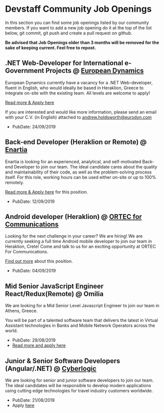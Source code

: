# Devstaff Community Job Openings

In this section you can find some job openings listed by our community members. If you want to add a new job opening do it at the top of the list below, git commit, git push and create a pull request on github.

__Be advised that Job Openings older than 3 months will be removed for the sake of keeping current. Feel free to repost.__

## .NET Web-Developer for International e-Government Projects @ [European Dynamics](https://www.eurodyn.com)

European Dynamics currently have a vacancy for a .NET Web-developer, fluent in English, who would ideally be based in Heraklion, Greece to integrate on-site with the existing team. All levels are welcome to apply!

[Read more & Apply here](https://european-dynamics.workable.com/j/0119E4AC46)

If you are interested and would like more information, please send an email with your C.V. (in English) attached to andrew.holdsworth@eurodyn.com

* PubDate: 24/09/2019

## Back-end Developer (Heraklion or Remote) @ [Enartia](https://www.enartia.com/)

Enartia is looking for an experienced, analytical, and self-motivated Back-end Developer to join our team. The ideal candidate cares about the quality and maintainability of their code, as well as the problem-solving process itself.
For this role, working hours can be used either on-site or up to 100% remotely.

[Read more & Apply here](https://enartia.workable.com/j/020FDA41C1) for this position.

* PubDate: 12/09/2019

## Android developer (Heraklion) @ [ORTEC for Communications](https://www.orteccommunications.com)

Looking for the next challenge in your career? We are hiring! We are currently seeking a full time Android mobile developer to join our team in Heraklion, Crete! Come and talk to us for an exciting opportunity at ORTEC For Communications.

[Find out more](https://www.orteccommunications.com/software-development) about this position.

* PubDate: 04/09/2019

## Mid Senior JavaScript Engineer React/Redux(Remote) @ Omilia

We are looking for a Mid Senior Level Javascript Engineer to join our team in Athens, Greece.

You will be part of a talented software team that delivers the latest in Virtual Assistant technologies in Banks and Mobile Network Operators across the world.

* PubDate: 29/08/2019
* [Read more and apply here](https://omilia-ltd.workable.com/jobs/530335)

## Junior & Senior Software Developers (Angular/.NET) @ [Cyberlogic](http://www.cyberlogic.gr)

We are looking for senior and junior software developers to join our team. The ideal candidates will be responsible to develop modern applications using cutting edge technologies for travel industry customers worldwide.

* PubDate: 21/08/2019
* Apply [here](https://www.cyberlogic.gr/en/careers/)
